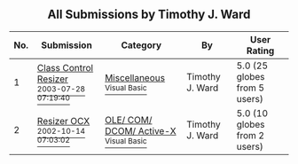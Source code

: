 ﻿<div align="center">

## All Submissions by Timothy J\. Ward

</div>

No.  | Submission | Category | By   | User Rating
---- | ---------- | -------- | ---- | -----------
1 | [Class Control Resizer<br /><sup>2003-07-28 07:19:40</sup>](https://github.com/Planet-Source-Code/timothy-j-ward-class-control-resizer__1-48576) | [Miscellaneous<br /><sup>Visual Basic</sup>](../ByCategory/miscellaneous__1-1.md) | Timothy J\. Ward | 5.0 (25 globes from 5 users)
2 | [Resizer OCX<br /><sup>2002-10-14 07:03:02</sup>](https://github.com/Planet-Source-Code/timothy-j-ward-resizer-ocx__1-3782) | [OLE/ COM/ DCOM/ Active\-X<br /><sup>Visual Basic</sup>](../ByCategory/ole-com-dcom-active-x__1-29.md) | Timothy J\. Ward | 5.0 (10 globes from 2 users)
